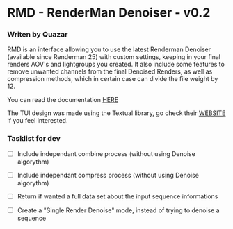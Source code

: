 # RMD - RenderMan Denoiser - v0.2
### Writen by Quazar

RMD is an interface allowing you to use the latest Renderman Denoiser (available since Renderman 25)
with custom settings, keeping in your final renders AOV's and lightgroups you created.
It also include some features to remove unwanted channels from the final Denoised Renders, 
as well as compression methods, which in certain case can divide the file weight by 12.


You can read the documentation [HERE](https://www.notion.so/a13a63a10cde4ebda42246b9a3c6e408?pvs=4)

The TUI design was made using the Textual library, go check their [WEBSITE](https://textual.textualize.io/) if you feel interested.


### Tasklist for dev
- [ ] Include independant combine process (without using Denoise algorythm)
- [ ] Include independant compress process (without using Denoise algorythm)
- [ ] Return if wanted a full data set about the input sequence informations
- [ ] Create a "Single Render Denoise" mode, instead of trying to denoise a sequence




